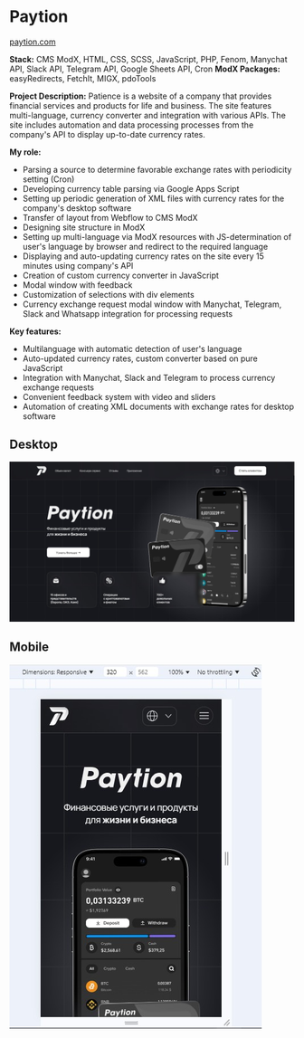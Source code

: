 # Paytion

[paytion.com](https://paytion.com/)

**Stack:** CMS ModX, HTML, CSS, SCSS, JavaScript, PHP, Fenom, Manychat API, Slack API, Telegram API, Google Sheets API, Cron
**ModX Packages:** easyRedirects, FetchIt, MIGX, pdoTools

**Project Description:**
Patience is a website of a company that provides financial services and products for life and business. The site features multi-language, currency converter and integration with various APIs. The site includes automation and data processing processes from the company's API to display up-to-date currency rates.

**My role:**
- Parsing a source to determine favorable exchange rates with periodicity setting (Cron)
- Developing currency table parsing via Google Apps Script
- Setting up periodic generation of XML files with currency rates for the company's desktop software
- Transfer of layout from Webflow to CMS ModX
- Designing site structure in ModX
- Setting up multi-language via ModX resources with JS-determination of user's language by browser and redirect to the required language
- Displaying and auto-updating currency rates on the site every 15 minutes using company's API
- Creation of custom currency converter in JavaScript
- Modal window with feedback
- Customization of selections with div elements
- Currency exchange request modal window with Manychat, Telegram, Slack and Whatsapp integration for processing requests

**Key features:**
- Multilanguage with automatic detection of user's language
- Auto-updated currency rates, custom converter based on pure JavaScript
- Integration with Manychat, Slack and Telegram to process currency exchange requests
- Convenient feedback system with video and sliders
- Automation of creating XML documents with exchange rates for desktop software

## Desktop
![desktop](desktop.jpg)

## Mobile
![mobile](mobile.jpg)
